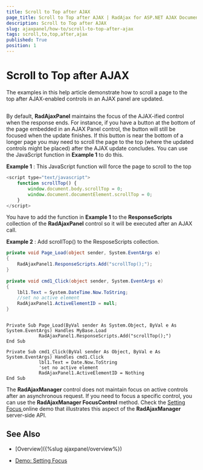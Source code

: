 ```yaml
---
title: Scroll to Top after AJAX
page_title: Scroll to Top after AJAX | RadAjax for ASP.NET AJAX Documentation
description: Scroll to Top after AJAX
slug: ajaxpanel/how-to/scroll-to-top-after-ajax
tags: scroll,to,top,after,ajax
published: True
position: 1
---
```


# Scroll to Top after AJAX



The examples in this help article demonstrate how to scroll a page to the top after AJAX-enabled controls in an AJAX panel are updated.

## 

By default, **RadAjaxPanel** maintains the focus of the AJAX-ified control when the response ends. For instance, if you have a button at the bottom of the page embedded in an AJAX Panel control, the button will still be focused when the update finishes. If this button is near the bottom of a longer page you may need to scroll the page to the top (where the updated controls might be placed) after the AJAX update concludes. You can use the JavaScript function in **Example 1** to do this.

**Example 1** : This JavaScript function will force the page to scroll to the top

````JavaScript
<script type="text/javascript">
	function scrollTop() {
	    window.document.body.scrollTop = 0;
	    window.document.documentElement.scrollTop = 0;
	}
</script>
````



You have to add the function in **Example 1** to the **ResponseScripts** collection of the **RadAjaxPanel** control so it will be executed after an AJAX call.

**Example 2** : Add scrollTop() to the ResposeScripts collection.



````C#
private void Page_Load(object sender, System.EventArgs e)
{
	RadAjaxPanel1.ResponseScripts.Add("scrollTop();");
}
	
private void cmd1_Click(object sender, System.EventArgs e)
{
	lbl1.Text = System.DateTime.Now.ToString;
	//set no active element
	RadAjaxPanel1.ActiveElementID = null;
}  			
````
````VB
	     
Private Sub Page_Load(ByVal sender As System.Object, ByVal e As System.EventArgs) Handles MyBase.Load
	        RadAjaxPanel1.ResponseScripts.Add("scrollTop();")
End Sub
	
Private Sub cmd1_Click(ByVal sender As Object, ByVal e As System.EventArgs) Handles cmd1.Click
	        lbl1.Text = Date.Now.ToString
	        'set no active element
	        RadAjaxPanel1.ActiveElementID = Nothing
End Sub
````


The **RadAjaxManager** control does not maintain focus on active controls after an asynchronous request. If you need to focus a specific control, you can use the **RadAjaxManager FocusControl** method. Check the [Setting Focus ](https://demos.telerik.com/aspnet-ajax/Ajax/Examples/Common/SettingFocus/DefaultCS.aspx) online demo that illustrates this aspect of the **RadAjaxManager** server-side API.

## See Also

 * [Overview]({%slug ajaxpanel/overview%})

 * [Demo: Setting Focus](https://demos.telerik.com/aspnet-ajax/Ajax/Examples/Common/SettingFocus/DefaultCS.aspx)
